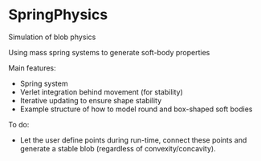 # SpringPhysics
Simulation of blob physics

Using mass spring systems to generate soft-body properties

Main features:
  - Spring system
  - Verlet integration behind movement (for stability)
  - Iterative updating to ensure shape stability
  - Example structure of how to model round and box-shaped soft bodies
  
To do:
  - Let the user define points during run-time, connect these points and generate a stable blob (regardless of convexity/concavity).

